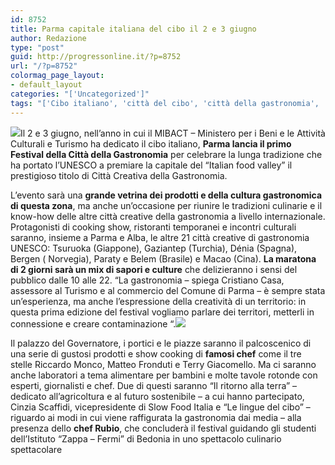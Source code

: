 ```yaml
---
id: 8752
title: Parma capitale italiana del cibo il 2 e 3 giugno
author: Redazione
type: "post"
guid: http://progressonline.it/?p=8752
url: "/?p=8752"
colormag_page_layout:
- default_layout
categories: "['Uncategorized']"
tags: "['Cibo italiano', 'città del cibo', 'città della gastronomia', 'dove mangiare Parma', 'festival cibo Parma', 'food', 'italian food', 'Parma', 'parma capitale cultura', 'Parma cibo']"
---
```


![](https://progressonline.it/wp-content/uploads/2018/06/duomo_di_parma-300x200.jpg)Il 2 e 3 giugno, nell’anno in cui il MIBACT – Ministero per i Beni e le Attività Culturali e Turismo ha dedicato il cibo italiano, **Parma lancia il primo Festival della Città della Gastronomia** per celebrare la lunga tradizione che ha portato l’UNESCO a premiare la capitale del “Italian food valley” il prestigioso titolo di Città Creativa della Gastronomia.

L’evento sarà una **grande vetrina dei prodotti e della cultura gastronomica di questa zona**, ma anche un’occasione per riunire le tradizioni culinarie e il know-how delle altre città creative della gastronomia a livello internazionale. Protagonisti di cooking show, ristoranti temporanei e incontri culturali saranno, insieme a Parma e Alba, le altre 21 città creative di gastronomia UNESCO: Tsuruoka (Giappone), Gaziantep (Turchia), Dénia (Spagna), Bergen ( Norvegia), Paraty e Belem (Brasile) e Macao (Cina). **La maratona di 2 giorni sarà un mix di sapori e culture** che delizieranno i sensi del pubblico dalle 10 alle 22. “La gastronomia – spiega Cristiano Casa, assessore al Turismo e al commercio del Comune di Parma – è sempre stata un’esperienza, ma anche l’espressione della creatività di un territorio: in questa prima edizione del festival vogliamo parlare dei territori, metterli in connessione e creare contaminazione “.![](https://progressonline.it/wp-content/uploads/2018/06/Tortelli-Parma-300x200.jpg)

Il palazzo del Governatore, i portici e le piazze saranno il palcoscenico di una serie di gustosi prodotti e show cooking di **famosi chef** come il tre stelle Riccardo Monco, Matteo Fronduti e Terry Giacomello. Ma ci saranno anche laboratori a tema alimentare per bambini e molte tavole rotonde con esperti, giornalisti e chef. Due di questi saranno “Il ritorno alla terra” – dedicato all’agricoltura e al futuro sostenibile – a cui hanno partecipato, Cinzia Scaffidi, vicepresidente di Slow Food Italia e “Le lingue del cibo” – riguardo ai modi in cui viene raffigurata la gastronomia dai media – alla presenza dello **chef Rubio**, che concluderà il festival guidando gli studenti dell’Istituto “Zappa – Fermi” di Bedonia in uno spettacolo culinario spettacolare